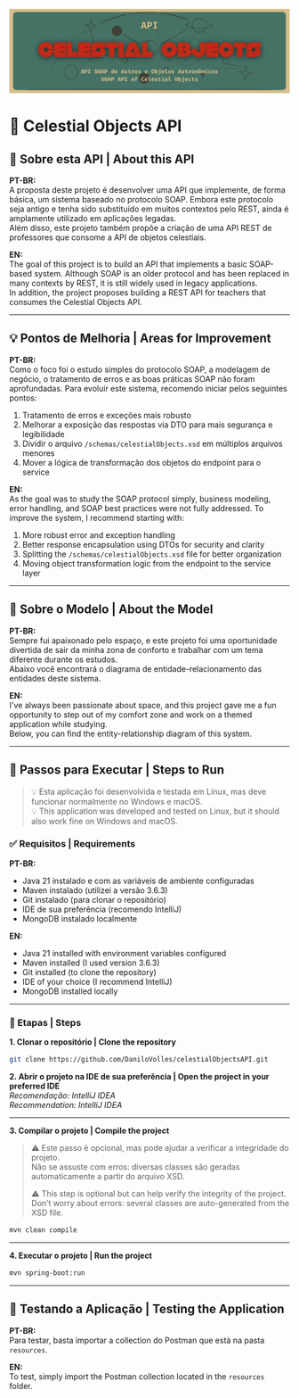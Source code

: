 ![Project Banner](celestial-objects-banner.png)

# 🌌 Celestial Objects API

## 📘 Sobre esta API | About this API

**PT-BR:**  
A proposta deste projeto é desenvolver uma API que implemente, de forma básica, um sistema baseado no protocolo SOAP. Embora este protocolo seja antigo e tenha sido substituído em muitos contextos pelo REST, ainda é amplamente utilizado em aplicações legadas.  
Além disso, este projeto também propõe a criação de uma API REST de professores que consome a API de objetos celestiais.

**EN:**  
The goal of this project is to build an API that implements a basic SOAP-based system. Although SOAP is an older protocol and has been replaced in many contexts by REST, it is still widely used in legacy applications.  
In addition, the project proposes building a REST API for teachers that consumes the Celestial Objects API.

---

## 💡 Pontos de Melhoria | Areas for Improvement

**PT-BR:**  
Como o foco foi o estudo simples do protocolo SOAP, a modelagem de negócio, o tratamento de erros e as boas práticas SOAP não foram aprofundadas. Para evoluir este sistema, recomendo iniciar pelos seguintes pontos:

1. Tratamento de erros e exceções mais robusto
2. Melhorar a exposição das respostas via DTO para mais segurança e legibilidade
3. Dividir o arquivo `/schemas/celestialObjects.xsd` em múltiplos arquivos menores
4. Mover a lógica de transformação dos objetos do endpoint para o service

**EN:**  
As the goal was to study the SOAP protocol simply, business modeling, error handling, and SOAP best practices were not fully addressed. To improve the system, I recommend starting with:

1. More robust error and exception handling
2. Better response encapsulation using DTOs for security and clarity
3. Splitting the `/schemas/celestialObjects.xsd` file for better organization
4. Moving object transformation logic from the endpoint to the service layer

---

## 🌠 Sobre o Modelo | About the Model

**PT-BR:**  
Sempre fui apaixonado pelo espaço, e este projeto foi uma oportunidade divertida de sair da minha zona de conforto e trabalhar com um tema diferente durante os estudos.  
Abaixo você encontrará o diagrama de entidade-relacionamento das entidades deste sistema.

**EN:**  
I've always been passionate about space, and this project gave me a fun opportunity to step out of my comfort zone and work on a themed application while studying.  
Below, you can find the entity-relationship diagram of this system.

---

## 🚀 Passos para Executar | Steps to Run

> 💡 Esta aplicação foi desenvolvida e testada em Linux, mas deve funcionar normalmente no Windows e macOS.  
> 💡 This application was developed and tested on Linux, but it should also work fine on Windows and macOS.

### ✅ Requisitos | Requirements

**PT-BR:**
- Java 21 instalado e com as variáveis de ambiente configuradas
- Maven instalado (utilizei a versão 3.6.3)
- Git instalado (para clonar o repositório)
- IDE de sua preferência (recomendo IntelliJ)
- MongoDB instalado localmente

**EN:**
- Java 21 installed with environment variables configured
- Maven installed (I used version 3.6.3)
- Git installed (to clone the repository)
- IDE of your choice (I recommend IntelliJ)
- MongoDB installed locally

---

### 🔧 Etapas | Steps

**1. Clonar o repositório | Clone the repository**
```bash
git clone https://github.com/DaniloVolles/celestialObjectsAPI.git
```

**2. Abrir o projeto na IDE de sua preferência | Open the project in your preferred IDE**  
_Recomendação: IntelliJ IDEA_  
_Recommendation: IntelliJ IDEA_

---

**3. Compilar o projeto | Compile the project**

> ⚠️ Este passo é opcional, mas pode ajudar a verificar a integridade do projeto.  
> Não se assuste com erros: diversas classes são geradas automaticamente a partir do arquivo XSD.
>
> ⚠️ This step is optional but can help verify the integrity of the project.  
> Don’t worry about errors: several classes are auto-generated from the XSD file.

```bash
mvn clean compile
```

---

**4. Executar o projeto | Run the project**
```bash
mvn spring-boot:run
```

---

## 🧪 Testando a Aplicação | Testing the Application

**PT-BR:**  
Para testar, basta importar a collection do Postman que está na pasta `resources`.

**EN:**  
To test, simply import the Postman collection located in the `resources` folder.
